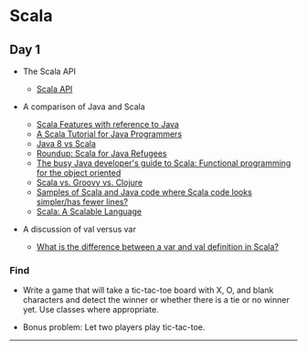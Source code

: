 # Scala

## Day 1
* The Scala API
    * [Scala API](http://www.scala-lang.org/node/216)

* A comparison of Java and Scala
    * [Scala Features with reference to Java](http://en.wikipedia.org/wiki/Scala_(programming_language)#Features_.28with_reference_to_Java.29)
    * [A Scala Tutorial for Java Programmers](http://www.scala-lang.org/docu/files/ScalaTutorial.pdf)
    * [Java 8 vs Scala](http://www.infoq.com/articles/java-8-vs-scala)
    * [Roundup: Scala for Java Refugees](http://www.codecommit.com/blog/scala/roundup-scala-for-java-refugees)
    * [The busy Java developer's guide to Scala: Functional programming for the object oriented](http://www.ibm.com/developerworks/java/library/j-scala01228/index.html)
    * [Scala vs. Groovy vs. Clojure](http://stackoverflow.com/questions/1314732/scala-vs-groovy-vs-clojure)
    * [Samples of Scala and Java code where Scala code looks simpler/has fewer lines?](http://stackoverflow.com/questions/2952732/samples-of-scala-and-java-code-where-scala-code-looks-simpler-has-fewer-lines)
    * [Scala: A Scalable Language](http://www.artima.com/scalazine/articles/scalable-language.html)

* A discussion of val versus var
    * [What is the difference between a var and val definition in Scala?](http://stackoverflow.com/questions/1791408/what-is-the-difference-between-a-var-and-val-definition-in-scala)

### Find

* Write a game that will take a tic-tac-toe board with X, O, and blank characters and detect the winner or whether there is a tie or no winner yet. Use classes where appropriate.

* Bonus problem: Let two players play tic-tac-toe.

---
